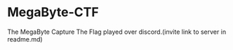 # MegaByte-CTF
The MegaByte Capture The Flag played over discord.(invite link to server in readme.md)
